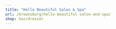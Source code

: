 ```yaml
---
title: "Hello Beautiful Salon & Spa"
url: /brownsburg/hello-beautiful-salon-and-spa/
shop: hairdresser
---
```

